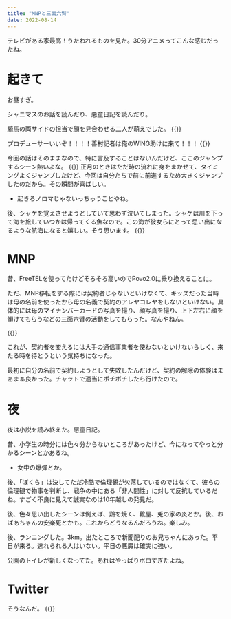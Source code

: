 ```yaml
---
title: "MNPと三面六臂"
date: 2022-08-14
---
```


テレビがある家最高！うたわれるものを見た。30分アニメってこんな感じだったね。

# 起きて
お昼すぎ。

シャニマスのお話を読んだり、悪童日記を読んだり。

騎馬の両サイドの担当で顔を見合わせる二人が萌えでした。
{{<tweet user="dango_bot" id="1559156697175711745">}}

プロデューサーいいぞ！！！！善村記者は俺のWING助けに来て！！！
{{<tweet user="dango_bot" id="1559159369064796160">}}

今回の話はそのままなので、特に言及することはないんだけど、ここのジャンプするシーン熱いよな。
{{<tweet user="dango_bot" id="1559164698523709440">}}
正月のときはただ時の流れに身をまかせて、タイミングよくジャンプしたけど、今回は自分たちで前に前進するため大きくジャンプしたのだから。その瞬間が喜ばしい。
- 起きろノロマじゃないっちゅうことやね。


後、シャケを覚えさせようとしていて思わず泣いてしまった。シャケは川を下って海を旅していつかは帰ってくる魚なので。この海が彼女らにとって思い出になるような航海になると嬉しい。そう思います。
{{<tweet user="dango_bot" id="1559156803329355776">}}


# MNP
昔、FreeTELを使ってたけどそろそろ高いのでPovo2.0に乗り換えることに。

ただ、MNP移転をする際には契約者じゃないといけなくて、キッズだった当時は母の名前を使ったから母の名義で契約のアレヤコレヤをしないといけない。具体的には母のマイナンバーカードの写真を撮り、顔写真を撮り、上下左右に顔を傾けてもらうなどの三面六臂の活動をしてもらった。なんやねん。

{{<tweet user="dango_bot" id="1558798092362665984">}}

これが、契約者を変えるには大手の通信事業者を使わないといけないらしく、来たる時を待とうという気持ちになった。

最初に自分の名前で契約しようとして失敗したんだけど、契約の解除の体験はまぁまぁ良かった。チャットで適当にポチポチしたら行けたので。

# 夜
夜は小説を読み終えた。悪童日記。

昔、小学生の時分には色々分からないところがあったけど、今になってやっと分かるシーンとかあるね。
- 女中の爆弾とか。

後、「ぼくら」は決してただ冷酷で倫理観が欠落しているのではなくて、彼らの倫理観で物事を判断し、戦争の中にある「非人間性」に対して反抗しているだね。すごく不良に見えて誠実なのは10年越しの発見だ。

後、色々思い出したシーンは例えば、鶏を焼く、靴屋、兎の家の炎とか。後、おばあちゃんの安楽死とかも。これからどうなるんだろうね。楽しみ。


後、ランニングした。3km。出たところで新聞配りのお兄ちゃんにあった。平日が来る。逃れられる人はいない。平日の悪魔は確実に強い。

公園のトイレが新しくなってた。あれはやっぱりボロすぎたよね。
# Twitter
そうなんだ。
{{<tweet user="dango_bot" id="1558665480801464321">}}